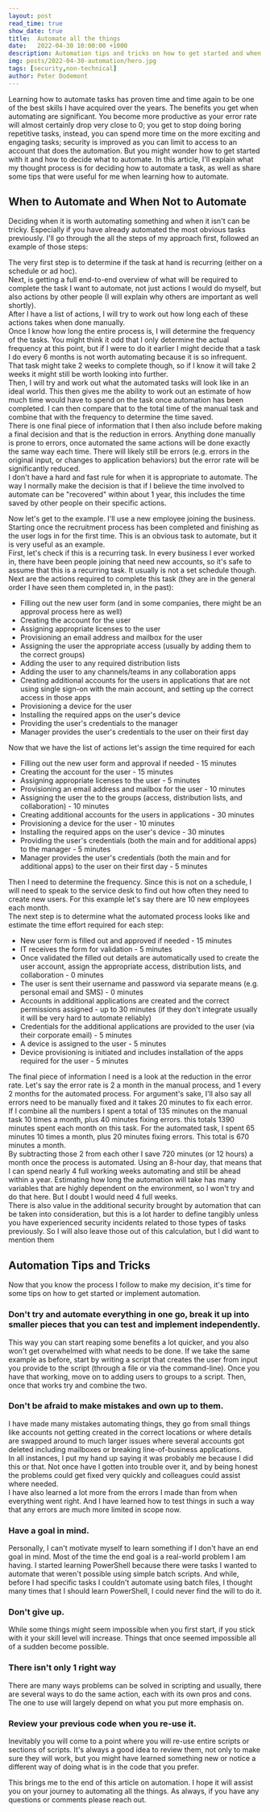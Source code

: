 ```yaml
---
layout: post
read_time: true
show_date: true
title:  Automate all the things
date:   2022-04-30 10:00:00 +1000
description: Automation tips and tricks on how to get started and when to automate and when not to automate.
img: posts/2022-04-30-automation/hero.jpg
tags: [security,non-technical]
author: Peter Dodemont
---
```

Learning how to automate tasks has proven time and time again to be one of the best skills I have acquired over the years. The benefits you get when automating are significant. You become more productive as your error rate will almost certainly drop very close to 0; you get to stop doing boring repetitive tasks, instead, you can spend more time on the more exciting and engaging tasks; security is improved as you can limit to access to an account that does the automation. But you might wonder how to get started with it and how to decide what to automate. In this article, I'll explain what my thought process is for deciding how to automate a task, as well as share some tips that were useful for me when learning how to automate.

## When to Automate and When Not to Automate
Deciding when it is worth automating something and when it isn't can be tricky. Especially if you have already automated the most obvious tasks previously. I'll go through the all the steps of my approach first, followed an example of those steps:

The very first step is to determine if the task at hand is recurring (either on a schedule or ad hoc).  
Next, is getting a full end-to-end overview of what will be required to complete the task I want to automate, not just actions I would do myself, but also actions by other people (I will explain why others are important as well shortly).  
After I have a list of actions, I will try to work out how long each of these actions takes when done manually.  
Once I know how long the entire process is, I will determine the frequency of the tasks. You might think it odd that I only determine the actual frequency at this point, but if I were to do it earlier I might decide that a task I do every 6 months is not worth automating because it is so infrequent. That task might take 2 weeks to complete though, so if I know it will take 2 weeks it might still be worth looking into further.  
Then, I will try and work out what the automated tasks will look like in an ideal world. This then gives me the ability to work out an estimate of how much time would have to spend on the task once automation has been completed. I can then compare that to the total time of the manual task and combine that with the frequency to determine the time saved.  
There is one final piece of information that I then also include before making a final decision and that is the reduction in errors. Anything done manually is prone to errors, once automated the same actions will be done exactly the same way each time. There will likely still be errors (e.g. errors in the original input, or changes to application behaviors) but the error rate will be significantly reduced.  
I don't have a hard and fast rule for when it is appropriate to automate. The way I normally make the decision is that if I believe the time involved to automate can be "recovered" within about 1 year, this includes the time saved by other people on their specific actions.

Now let's get to the example. I'll use a new employee joining the business. Starting once the recruitment process has been completed and finishing as the user logs in for the first time. This is an obvious task to automate, but it is very useful as an example.  
First, let's check if this is a recurring task. In every business I ever worked in, there have been people joining that need new accounts, so it's safe to assume that this is a recurring task. It usually is not a set schedule though.  
Next are the actions required to complete this task (they are in the general order I have seen them completed in, in the past):

* Filling out the new user form (and in some companies, there might be an approval process here as well)
* Creating the account for the user
* Assigning appropriate licenses to the user
* Provisioning an email address and mailbox for the user
* Assigning the user the appropriate access (usually by adding them to the correct groups)
* Adding the user to any required distribution lists
* Adding the user to any channels/teams in any collaboration apps
* Creating additional accounts for the users in applications that are not using single sign-on with the main account, and setting up the correct access in those apps
* Provisioning a device for the user
* Installing the required apps on the user's device
* Providing the user's credentials to the manager
* Manager provides the user's credentials to the user on their first day


Now that we have the list of actions let's assign the time required for each

* Filling out the new user form and approval if needed - 15 minutes
* Creating the account for the user - 15 minutes
* Assigning appropriate licenses to the user - 5 minutes
* Provisioning an email address and mailbox for the user - 10 minutes
* Assigning the user the to the groups (access, distribution lists, and collaboration) - 10 minutes
* Creating additional accounts for the users in applications - 30 minutes
* Provisioning a device for the user - 10 minutes
* Installing the required apps on the user's device - 30 minutes
* Providing the user's credentials (both the main and for additional apps) to the manager - 5 minutes
* Manager provides the user's credentials (both the main and for additional apps) to the user on their first day - 5 minutes

Then I need to determine the frequency. Since this is not on a schedule, I will need to speak to the service desk to find out how often they need to create new users. For this example let's say there are 10 new employees each month.  
The next step is to determine what the automated process looks like and estimate the time effort required for each step:

* New user form is filled out and approved if needed - 15 minutes
* IT receives the form for validation - 5 minutes
* Once validated the filled out details are automatically used to create the user account, assign the appropriate access, distribution lists, and collaboration - 0 minutes
* The user is sent their username and password via separate means (e.g. personal email and SMS) - 0 minutes
* Accounts in additional applications are created and the correct permissions assigned - up to 30 minutes (if they don't integrate usually it will be very hard to automate reliably)
* Credentials for the additional applications are provided to the user (via their corporate email) - 5 minutes
* A device is assigned to the user - 5 minutes
* Device provisioning is initiated and includes installation of the apps required for the user - 5 minutes

The final piece of information I need is a look at the reduction in the error rate. Let's say the error rate is 2 a month in the manual process, and 1 every 2 months for the automated process. For argument's sake, I'll also say all errors need to be manually fixed and it takes 20 minutes to fix each error.  
If I combine all the numbers I spent a total of 135 minutes on the manual task 10 times a month, plus 40 minutes fixing errors. this totals 1390 minutes spent each month on this task. For the automated task, I spent 65 minutes 10 times a month, plus 20 minutes fixing errors. This total is 670 minutes a month.  
By subtracting those 2 from each other I save 720 minutes (or 12 hours) a month once the process is automated. Using an 8-hour day, that means that I can spend nearly 4 full working weeks automating and still be ahead within a year. Estimating how long the automation will take has many variables that are highly dependent on the environment, so I won't try and do that here. But I doubt I would need 4 full weeks.  
There is also value in the additional security brought by automation that can be taken into consideration, but this is a lot harder to define tangibly unless you have experienced security incidents related to those types of tasks previously. So I will also leave those out of this calculation, but I did want to mention them

## Automation Tips and Tricks
Now that you know the process I follow to make my decision, it's time for some tips on how to get started or implement automation.

### Don't try and automate everything in one go, break it up into smaller pieces that you can test and implement independently.

This way you can start reaping some benefits a lot quicker, and you also won't get overwhelmed with what needs to be done. If we take the same example as before, start by writing a script that creates the user from input you provide to the script (through a file or via the command-line). Once you have that working, move on to adding users to groups to a script. Then, once that works try and combine the two.

### Don't be afraid to make mistakes and own up to them.

I have made many mistakes automating things, they go from small things like accounts not getting created in the correct locations or where details are swapped around to much larger issues where several accounts got deleted including mailboxes or breaking line-of-business applications.  
In all instances, I put my hand up saying it was probably me because I did this or that. Not once have I gotten into trouble over it, and by being honest the problems could get fixed very quickly and colleagues could assist where needed.  
I have also learned a lot more from the errors I made than from when everything went right. And I have learned how to test things in such a way that any errors are much more limited in scope now.

### Have a goal in mind.

Personally, I can't motivate myself to learn something if I don't have an end goal in mind. Most of the time the end goal is a real-world problem I am having. I started learning PowerShell because there were tasks I wanted to automate that weren't possible using simple batch scripts. And while, before I had specific tasks I couldn't automate using batch files, I thought many times that I should learn PowerShell, I could never find the will to do it.

### Don't give up.

While some things might seem impossible when you first start, if you stick with it your skill level will increase. Things that once seemed impossible all of a sudden become possible.

### There isn't only 1 right way

There are many ways problems can be solved in scripting and usually, there are several ways to do the same action, each with its own pros and cons. The one to use will largely depend on what you put more emphasis on.

### Review your previous code when you re-use it.

Inevitably you will come to a point where you will re-use entire scripts or sections of scripts. It's always a good idea to review them, not only to make sure they will work, but you might have learned something new or notice a different way of doing what is in the code that you prefer.

This brings me to the end of this article on automation. I hope it will assist you on your journey to automating all the things. As always, if you have any questions or comments please reach out.
